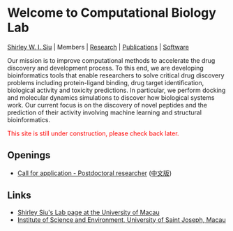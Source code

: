 # Welcome to Computational Biology Lab

[Shirley W. I. Siu](shirleysiu.md) | Members | [Research](research.md) | [Publications](publications.md) | [Software](https://app.cbbio.online)

Our mission is to improve computational methods to accelerate the drug discovery and development process. To this end, 
we are developing bioinformatics tools that enable researchers to solve critical drug discovery problems including protein-ligand binding, drug target identification, biological activity and toxicity predictions. In particular, we perform docking and molecular dynamics simulations to discover how biological systems work. Our current focus is on the discovery of novel peptides and the prediction of their activity involving machine learning and structural bioinformatics.

<span style="color:red">This site is still under construction, please check back later.</span>


## Openings
- [Call for application - Postdoctoral researcher](vacancy.md) ([中文版](vacancy_cn.md))


<!--- <img src="images/adsorb.jpg" width="200"><img src="images/dock.jpg" width="190"><img src="images/ml.jpg" width="195"><img src="images/vs.jpg" width="196">
--->




## Links
- [Shirley Siu's Lab page at the University of Macau](https://cbbio.online)
- [Institute of Science and Environment, University of Saint Joseph, Macau](http://ise.usj.edu.mo/)
